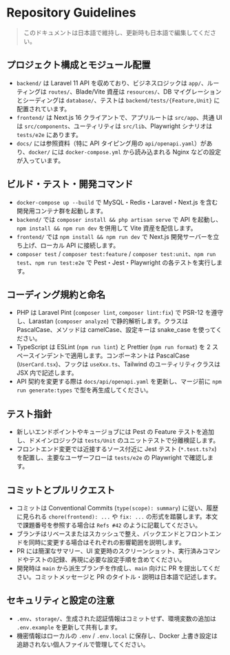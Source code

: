 # Repository Guidelines

> このドキュメントは日本語で維持し、更新時も日本語で編集してください。

## プロジェクト構成とモジュール配置
- `backend/` は Laravel 11 API を収めており、ビジネスロジックは `app/`、ルーティングは `routes/`、Blade/Vite 資産は `resources/`、DB マイグレーションとシーディングは `database/`、テストは `backend/tests/{Feature,Unit}` に配置されています。
- `frontend/` は Next.js 16 クライアントで、アプリルートは `src/app`、共通 UI は `src/components`、ユーティリティは `src/lib`、Playwright シナリオは `tests/e2e` にあります。
- `docs/` には参照資料（特に API タイピング用の `api/openapi.yaml`）があり、`docker/` には `docker-compose.yml` から読み込まれる Nginx などの設定が入っています。

## ビルド・テスト・開発コマンド
- `docker-compose up --build` で MySQL・Redis・Laravel・Next.js を含む開発用コンテナ群を起動します。
- `backend/` では `composer install && php artisan serve` で API を起動し、`npm install && npm run dev` を併用して Vite 資産を配信します。
- `frontend/` では `npm install && npm run dev` で Next.js 開発サーバーを立ち上げ、ローカル API に接続します。
- `composer test` / `composer test:feature` / `composer test:unit`、`npm run test`、`npm run test:e2e` で Pest・Jest・Playwright の各テストを実行します。

## コーディング規約と命名
- PHP は Laravel Pint (`composer lint`, `composer lint:fix`) で PSR-12 を遵守し、Larastan (`composer analyze`) で静的解析します。クラスは PascalCase、メソッドは camelCase、設定キーは snake_case を使ってください。
- TypeScript は ESLint (`npm run lint`) と Prettier (`npm run format`) を 2 スペースインデントで適用します。コンポーネントは PascalCase (`UserCard.tsx`)、フックは `useXxx.ts`、Tailwind のユーティリティクラスは JSX 内で記述します。
- API 契約を変更する際は `docs/api/openapi.yaml` を更新し、マージ前に `npm run generate:types` で型を再生成してください。

## テスト指針
- 新しいエンドポイントやキュージョブには Pest の Feature テストを追加し、ドメインロジックは `tests/Unit` のユニットテストで分離検証します。
- フロントエンド変更では近接するソース付近に Jest テスト (`*.test.ts?x`) を配置し、主要なユーザーフローは `tests/e2e` の Playwright で確認します。

## コミットとプルリクエスト
- コミットは Conventional Commits (`type(scope): summary`) に従い、履歴に見られる `chore(frontend): ...` や `fix: ...` の形式を踏襲します。本文で課題番号を参照する場合は `Refs #42` のように記載してください。
- ブランチはリベースまたはスカッシュで整え、バックエンドとフロントエンドを同時に変更する場合はそれぞれの影響範囲を説明します。
- PR には簡潔なサマリー、UI 変更時のスクリーンショット、実行済みコマンドやテストの記録、再現に必要な設定手順を含めてください。
- 開発時は `main` から派生ブランチを作成し、`main` 向けに PR を提出してください。コミットメッセージと PR のタイトル・説明は日本語で記述します。

## セキュリティと設定の注意
- `.env`、`storage/`、生成された認証情報はコミットせず、環境変数の追加は `.env.example` を更新して共有します。
- 機密情報はローカルの `.env` / `.env.local` に保存し、Docker 上書き設定は追跡されない個人ファイルで管理してください。
